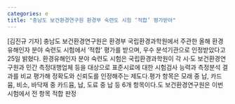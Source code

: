 ```yaml
---
categories: e
title: "충남도 보건환경연구원 환경부 숙련도 시험 ‘적합’ 평가받아"
---
```

[김진규 기자] 충남도 보건환경연구원은 환경부 국립환경과학원에서 주관한 올해 환경유해인자 분야 숙련도 시험에서 ‘적합’ 평가를 받으며, 우수 분석기관으로 인정받았다고 25일 밝혔다. 환경유해인자 분야 숙련도 시험은 국립환경과학원이 각 시‧도 보건환경연구원과 민간 측정대행업체 등을 대상으로 표준시료에 대한 시험검사 능력과 측정분석 결과를 비교 평가해 정확도와 신뢰도를 인정해주는 제도다.평가 항목은 모래 중 납, 카드뮴, 비소, 바닥재 중 카드뮴, 납, 도료 중 납 등 6개 항목이다.도 보건환경연구원은 이번 시험에서 전 항목 적합 판정